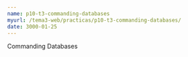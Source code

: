 ```yaml
---
name: p10-t3-commanding-databases
myurl: /tema3-web/practicas/p10-t3-commanding-databases/
date: 3000-01-25
---
```


Commanding Databases

